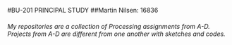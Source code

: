 #BU-201 PRINCIPAL STUDY 
##Martin Nilsen: 16836



###### *My repositories are a collection of Processing assignments from A-D. Projects from A-D are different from one another with sketches and codes.*
